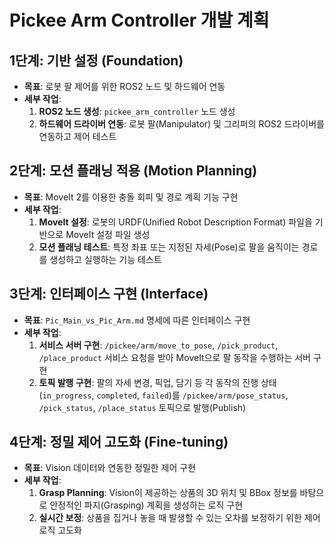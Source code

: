 # Pickee Arm Controller 개발 계획

## 1단계: 기반 설정 (Foundation)
- **목표**: 로봇 팔 제어를 위한 ROS2 노드 및 하드웨어 연동
- **세부 작업**:
  1. **ROS2 노드 생성**: `pickee_arm_controller` 노드 생성
  2. **하드웨어 드라이버 연동**: 로봇 팔(Manipulator) 및 그리퍼의 ROS2 드라이버를 연동하고 제어 테스트

## 2단계: 모션 플래닝 적용 (Motion Planning)
- **목표**: MoveIt 2를 이용한 충돌 회피 및 경로 계획 기능 구현
- **세부 작업**:
  1. **MoveIt 설정**: 로봇의 URDF(Unified Robot Description Format) 파일을 기반으로 MoveIt 설정 파일 생성
  2. **모션 플래닝 테스트**: 특정 좌표 또는 지정된 자세(Pose)로 팔을 움직이는 경로를 생성하고 실행하는 기능 테스트

## 3단계: 인터페이스 구현 (Interface)
- **목표**: `Pic_Main_vs_Pic_Arm.md` 명세에 따른 인터페이스 구현
- **세부 작업**:
  1. **서비스 서버 구현**: `/pickee/arm/move_to_pose`, `/pick_product`, `/place_product` 서비스 요청을 받아 MoveIt으로 팔 동작을 수행하는 서버 구현
  2. **토픽 발행 구현**: 팔의 자세 변경, 픽업, 담기 등 각 동작의 진행 상태(`in_progress`, `completed`, `failed`)를 `/pickee/arm/pose_status`, `/pick_status`, `/place_status` 토픽으로 발행(Publish)

## 4단계: 정밀 제어 고도화 (Fine-tuning)
- **목표**: Vision 데이터와 연동한 정밀한 제어 구현
- **세부 작업**:
  1. **Grasp Planning**: Vision이 제공하는 상품의 3D 위치 및 BBox 정보를 바탕으로 안정적인 파지(Grasping) 계획을 생성하는 로직 구현
  2. **실시간 보정**: 상품을 집거나 놓을 때 발생할 수 있는 오차를 보정하기 위한 제어 로직 고도화
